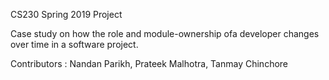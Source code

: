 CS230 Spring 2019 Project

Case study on how the role and module-ownership ofa developer changes over time in a software project.

Contributors :
  Nandan Parikh,
  Prateek Malhotra,
  Tanmay Chinchore
